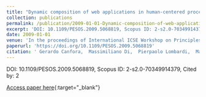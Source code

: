 ```yaml
---
title: "Dynamic composition of web applications in human-centered processes"
collection: publications
permalink: /publication/2009-01-01-Dynamic-composition-of-web-applications-in-human-centered-processes
excerpt: 'DOI: 10.1109/PESOS.2009.5068819, Scopus ID: 2-s2.0-70349914379, Cited by: 2'
date: 2009-01-01
venue: 'In the proceedings of International ICSE Workshop on Principles of Engineering Service-Oriented Systems, PESOS 2009, 18-19 May 2009, Vancouver, BC, Canada'
paperurl: 'https://doi.org/10.1109/PESOS.2009.5068819'
citation: ' Gerardo Canfora,  Massimiliano Di,  Pierpaolo Lombardi,  Maria Villani, &quot;Dynamic composition of web applications in human-centered processes.&quot; In the proceedings of International ICSE Workshop on Principles of Engineering Service-Oriented Systems, PESOS 2009, 18-19 May 2009, Vancouver, BC, Canada, 2009.'
---
```

DOI: 10.1109/PESOS.2009.5068819, Scopus ID: 2-s2.0-70349914379, Cited by: 2

[Access paper here](https://doi.org/10.1109/PESOS.2009.5068819){:target="_blank"}
